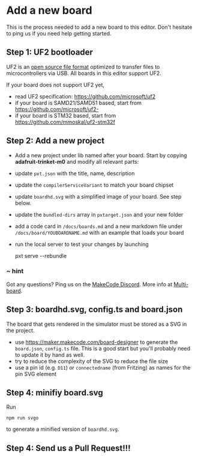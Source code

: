 # Add a new board

This is the process needed to add a new board to this editor. Don't hesitate to ping us if you need help getting started.

## Step 1: UF2 bootloader

UF2 is an [open source file format](https://github.com/microsoft/uf2) optimized to transfer files to microcontrollers via USB. All boards in this editor support UF2.

If your board does not support UF2 yet, 

* read UF2 specification: https://github.com/microsoft/uf2
* if your board is SAMD21/SAMD51 based, start from https://github.com/microsoft/uf2-
* if your board is STM32 based, start from https://github.com/mmoskal/uf2-stm32f

## Step 2: Add a new project

* Add a new project under lib named after your board. Start by copying **adafruit-trinket-m0** and modify all relevant parts:

* update ``pxt.json`` with the title, name, description
* update the ``compilerServiceVariant`` to match your board chipset
* update ``boardhd.svg`` with a simplified image of your board. See step below.
* update the ``bundled-dirs`` array in ``pxtarget.json`` and your new folder
* add a code card in ``/docs/boards.md`` and a new markdown file under ``/docs/board/YOUBOARDNAME.md`` with an example that loads your board
* run the local server to test your changes by launching 

    pxt serve --rebundle

### ~ hint

Got any questions? Ping us on the [MakeCode Discord](https://aka.ms/makecodecommunity). More info at [Multi-board](/multiboard).

## Step 3: boardhd.svg, config.ts and board.json

The board that gets rendered in the simulator must be stored as a SVG in the project.

* use https://maker.makecode.com/board-designer to generate the ``board.json``, ``config.ts`` file. This is a good start but you'll probably need to update it by hand as well.
* try to reduce the complexity of the SVG to reduce the file size
* use a pin id (e.g. ``D11``) or ``connectedname`` (from Fritzing) as names for the pin SVG element

## Step 4: minifiy board.svg

Run

    npm run svgo

to generate a minified version of ``boardhd.svg``.

## Step 4: Send us a Pull Request!!!